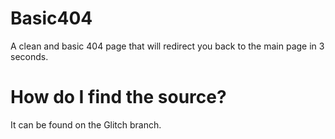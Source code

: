 # Basic404
A clean and basic 404 page that will redirect you back to the main page in 3 seconds.
# How do I find the source?
It can be found on the Glitch branch.
